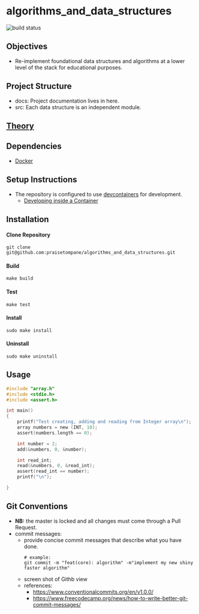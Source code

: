 # algorithms_and_data_structures
![build status](https://github.com/praisetompane/algorithms_and_data_structures/actions/workflows/algorithms_and_data_structures.yaml/badge.svg)

## Objectives
- Re-implement foundational data structures and algorithms at a lower level of the stack for educational purposes.


## Project Structure
- docs: Project documentation lives in here.
- src: Each data structure is an independent module.

## [Theory](https://github.com/praisetompane/computation_and_information/tree/main/0_theory_of_computation/4_design_and_analysis_of_algorithms/0_data_structures_design_and_analysis)

## Dependencies
- [Docker](https://docs.docker.com/get-started/)

## Setup Instructions
- The repository is configured to use [devcontainers](https://containers.dev) for development.
    - [Developing inside a Container](https://code.visualstudio.com/docs/devcontainers/containers)


## Installation

#### Clone Repository
```shell
git clone git@github.com:praisetompane/algorithms_and_data_structures.git
```

#### Build
```shell
make build
```

#### Test
```shell
make test
```

#### Install 
```
sudo make install
```

#### Uninstall
```
sudo make uninstall
```


## Usage
```C
#include "array.h"
#include <stdio.h>
#include <assert.h>

int main()
{
    printf("Test creating, adding and reading from Integer array\n");
    array numbers = new (INT, 10);
    assert(numbers.length == 0);

    int number = 2;
    add(&numbers, 0, &number);

    int read_int;
    read(&numbers, 0, &read_int);
    assert(read_int == number);
    printf("\n");

}
```

## Git Conventions
- **NB:** the master is locked and all changes must come through a Pull Request.
- commit messages:
    - provide concise commit messages that describe what you have done.
        ```shell
        # example:
        git commit -m "feat(core): algorithm" -m"implement my new shiny faster algorithm"
        ```
    - screen shot of Githb view
    - references:
        - https://www.conventionalcommits.org/en/v1.0.0/
        - https://www.freecodecamp.org/news/how-to-write-better-git-commit-messages/

